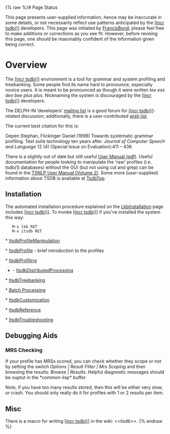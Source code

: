 {% raw %}# Page Status

This page presents user-supplied information, hence may be inaccurate in
some details, or not necessarily reflect use patterns anticipated by the
[\[incr tsdb()\]](http://www.delph-in.net/itsdb) developers. This page
was initiated by [FrancisBond](../FrancisBond); please feel free to make
additions or corrections as you see fit. However, before revising this
page, one should be reasonably confident of the information given being
correct.

# Overview

The [\[incr tsdb()\]](http://www.delph-in.net/itsdb) environment is a
tool for grammar and system profiling and treebanking. Some people find
its name hard to pronounce, especially novice users. It is meant to be
pronounced as though it were written *tee ess dee bee plus plus*.
Nicknaming the system is discouraged by the [\[incr
tsdb()\]](http://www.delph-in.net/itsdb) developers.

The DELPH-IN ‘developers’ [mailing
list](http://lists.delph-in.net/mailman/listinfo/developers) is a good
forum for [\[incr tsdb()\]](http://www.delph-in.net/itsdb)-related
discussion; additionally, there is a user-contributed [wish
list](../ItsdbWishlist).

The current best citation for this is:

Oepen Stephan, Flickinger Daniel (1998) Towards systematic grammar
profiling. Test suite technology ten years after. *Journal of Computer
Speech and Language* 12 (4) (Special Issue on Evaluation):411 – 436

There is a slightly out of date but still useful [User Manual
(pdf)](http://www.delph-in.net/itsdb/publications/manual.pdf). Useful
documentation for people looking to manipulate the 'raw' profiles (i.e.
tsdb(1) databases) without the GUI (but not using cut and grep) can be
found in the [TSNLP User Manual (Volume
2)](http://www.delph-in.net/tsnlp/ftp/manual/volume2.ps.gz). Some more
(user-supplied) information about TSDB is available at
[TsdbTop](../TsdbTop).

## Installation

The automated installation procedure explained on the
[LkbInstallation](../LkbInstallation) page includes [\[incr
tsdb()\]](http://www.delph-in.net/itsdb). To invoke [\[incr
tsdb()\]](http://www.delph-in.net/itsdb) if you've installed the system
this way:

       M-x lkb RET
       M-x itsdb RET

\* [ItsdbProfileManipulation](../ItsdbProfileManipulation)

\* [ItsdbProfile](../ItsdbProfile) - brief introduction to the profiles

\* [ItsdbProfiling](../ItsdbProfiling)

- \- [ItsdbDistributedProcessing](../ItsdbDistributedProcessing)

\* [ItsdbTreebanking](../ItsdbTreebanking)

\* [Batch Processing](../ItsdbBatch)

\* [ItsdbCustomization](../ItsdbCustomization)

\* [ItsdbReference](../ItsdbReference)

\* [ItsdbTroubleshooting](../ItsdbTroubleshooting)

## Debugging Aids

### MRS Checking

If your profile has MRSs scored, you can check whether they scope or not
by setting the switch *Options \| Result Filter \| Mrs Scoping* and then
browsing the results: *Browse \| Results*. Helpful diagnostic messages
should be ouptut in the \*common-lisp\* buffer.

Note, if you have too many results stored, then this will be either very
slow, or crash. You should only really do it for profiles with 1 or 2
results per item.

## Misc

There is a macro for writing [\[incr
tsdb()\]](http://www.delph-in.net/itsdb) in the wiki:
&lt;&lt;itsdb&gt;&gt;.
{% endraw %}